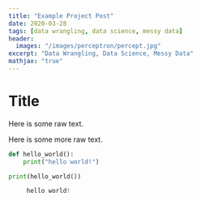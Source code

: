 ```yaml
---
title: "Example Project Post"
date: 2020-03-28
tags: [data wrangling, data science, messy data]
header:
  images: "/images/perceptron/percept.jpg"
excerpt: "Data Wrangling, Data Science, Messy Data"
mathjax: "true"
---
```


# Title

Here is some raw text.

Here is some more raw text.

```python
def hello_world():
    print("hello world!")

print(hello_world())

```

```python
     hello world!
```
